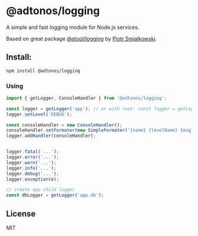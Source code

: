 # @adtonos/logging

A simple and fast logging module for Node.js services.

Based on great package [@stool/logging](https://github.com/smialy/stool/tree/master/packages/stool-logging) by [Piotr Smialkowski](https://github.com/smialy).

## Install:

```sh
npm install @adtonos/logging
```

### Using
```js
import { getLogger, ConsoleHandler } from '@adtonos/logging';

const logger = getLogger('app'); // or with root: const logger = getLogger();
logger.setLevel('DEBUG');

const consoleHandler = new ConsoleHandler();
consoleHandler.setFormater(new SimpleFormater('{name} {levelName} {msg}'));
logger.addHandler(consoleHandler);


logger.fatal('...');
logger.error('...');
logger.warn('...');
logger.info('...');
logger.debug('...');
logger.exception(e);

// create app child logger
const dbLogger = getLogger('app.db');
```

## License
MIT
